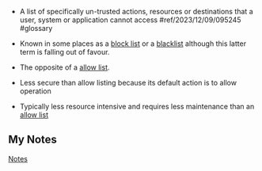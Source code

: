 - A list of specifically un-trusted actions, resources or destinations that a user, system or application cannot access #ref/2023/12/09/095245 #glossary

- Known in some places as a [block list](block-list.md) or a [blacklist](black-list.md) although this latter term is falling out of favour.
- The opposite of a [allow list](allow-list.md).
- Less secure than allow listing because its default action is to allow operation
- Typically less resource intensive and requires less maintenance than an [allow list](allow-list.md)
## My Notes
[Notes](mynotes/deny-list-notes.md)
